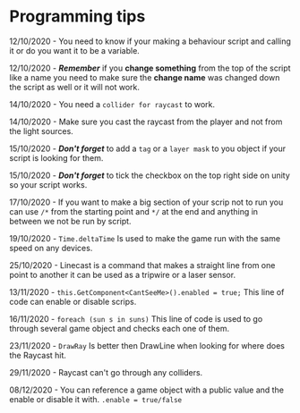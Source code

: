 # Programming tips

12/10/2020 - You need to know if your making a behaviour script and calling it or do you want it to be a variable.

12/10/2020 - ***Remember*** if you **change something** from the top of the script like a name you need to make sure the **change name** was changed down the script as well or it will not work.

14/10/2020 - You need a `collider for raycast` to work.

14/10/2020 - Make sure you cast the raycast from the player and not from the light sources.

15/10/2020 - ***Don't forget*** to add a `tag` or a `layer mask` to you object if your script is looking for them.

15/10/2020 - ***Don't forget*** to tick the checkbox on the top right side on unity so your script works.

17/10/2020 - If you want to make a big section of your scrip not to run you can use `/*` from the starting point and `*/` at the end and anything in between we not be run by script. 

19/10/2020 - ```Time.deltaTime``` Is used to make the game run with the same speed on any devices.

25/10/2020 - Linecast is a command that makes a straight line from one point to another it can be used as a tripwire or a laser sensor.  

13/11/2020 - ```this.GetComponent<CantSeeMe>().enabled = true;``` This line of code can enable or disable scrips. 

16/11/2020 - ```foreach (sun s in suns)``` This line of code is used to go through several game object and checks each one of them. 

23/11/2020 - ```DrawRay``` Is better then DrawLine when looking for where does the Raycast hit.

29/11/2020 - Raycast can't go through any colliders.

08/12/2020 - You can reference a game object with a public value and the enable or disable it with. ```.enable = true/false```
